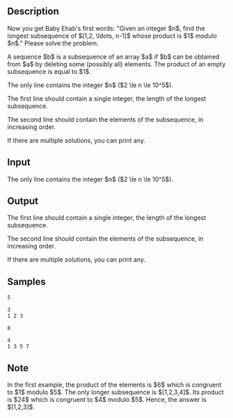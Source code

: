 ## Description

<div><p>Now you get Baby Ehab's first words: "Given an integer $n$, find the longest subsequence of $[1,2, \ldots, n-1]$ whose product is $1$ modulo $n$." Please solve the problem.</p><p>A sequence $b$ is a subsequence of an array $a$ if $b$ can be obtained from $a$ by deleting some (possibly all) elements. The product of an empty subsequence is equal to $1$.</p></div><div class="input-specification"><p>The only line contains the integer $n$ ($2 \le n \le 10^5$).</p></div><div class="output-specification"><p>The first line should contain a single integer, the length of the longest subsequence.</p><p>The second line should contain the elements of the subsequence, <span class="tex-font-style-bf">in increasing order</span>.</p><p>If there are multiple solutions, you can print any.</p></div>

## Input

<p>The only line contains the integer $n$ ($2 \le n \le 10^5$).</p>

## Output

<p>The first line should contain a single integer, the length of the longest subsequence.</p><p>The second line should contain the elements of the subsequence, <span class="tex-font-style-bf">in increasing order</span>.</p><p>If there are multiple solutions, you can print any.</p>

## Samples

```input1
5
```

```output1
3
1 2 3
```






```input2
8
```

```output2
4
1 3 5 7
```




## Note

<p>In the first example, the product of the elements is $6$ which is congruent to $1$ modulo $5$. The only longer subsequence is $[1,2,3,4]$. Its product is $24$ which is congruent to $4$ modulo $5$. Hence, the answer is $[1,2,3]$.</p>

